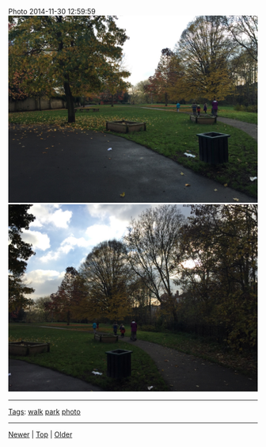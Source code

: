 <!--
title: Photo 2014-11-30 12
date: 2020-06-28T14:57:48.954Z
tags: walk, park, photo
-->










Photo 2014-11-30 12:59:59
![](103975924397-0.jpg)
![](103975924397-1.jpg)

<!--BOTTOM-POST-NAVIGATION-->
---

[Tags](tags.md): [walk](tag-walk.md) [park](tag-park.md) [photo](tag-photo.md)

---

[Newer](103926554592.md) | [Top](index.md) | [Older](104259306802.md)